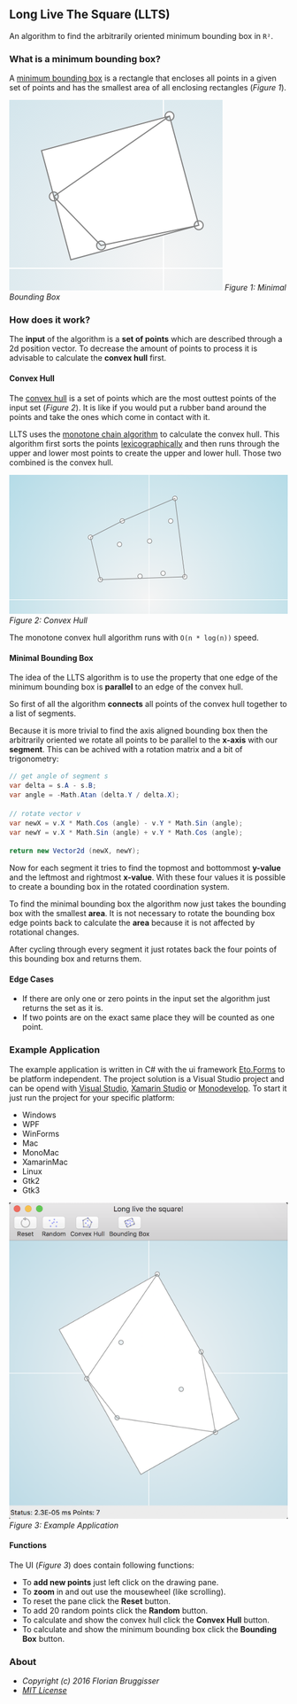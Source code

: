 ## Long Live The Square (LLTS)
An algorithm to find the arbitrarily oriented minimum bounding box in `R²`.

### What is a minimum bounding box?
A [minimum bounding box][1] is a rectangle that encloses all points in a given set of points and has the smallest area of all enclosing rectangles (*Figure 1*).

![Minimal Bounding Box](images/bounding_box.png)
*Figure 1: Minimal Bounding Box*

### How does it work?
The **input** of the algorithm is a **set of points** which are described through a 2d position vector. To decrease the amount of points to process it is advisable to calculate the **convex hull** first.

#### Convex Hull

The [convex hull][2] is a set of points which are the most outtest points of the input set (*Figure 2*). It is like if you would put a rubber band around the points and take the ones which come in contact with it.

LLTS uses the [monotone chain algorithm][3] to calculate the convex hull. This algorithm first sorts the points [lexicographically][4] and then runs through the upper and lower most points to create the upper and lower hull. Those two combined is the convex hull.

![Convex Hull](images/convex_hull.png)
*Figure 2: Convex Hull*

The monotone convex hull algorithm runs with `O(n * log(n))` speed.

#### Minimal Bounding Box
The idea of the LLTS algorithm is to use the property that one edge of the minimum bounding box is **parallel** to an edge of the convex hull.

So first of all the algorithm **connects** all points of the convex hull together to a list of segments.

Because it is more trivial to find the axis aligned bounding box then the arbitrarily oriented we rotate all points to be parallel to the **x-axis** with our **segment**. This can be achived with a rotation matrix and a bit of trigonometry:

```cs
// get angle of segment s
var delta = s.A - s.B;
var angle = -Math.Atan (delta.Y / delta.X);

// rotate vector v
var newX = v.X * Math.Cos (angle) - v.Y * Math.Sin (angle);
var newY = v.X * Math.Sin (angle) + v.Y * Math.Cos (angle);

return new Vector2d (newX, newY);
```

Now for each segment it tries to find the topmost and bottommost **y-value** and the leftmost and rightmost **x-value**. With these four values it is possible to create a bounding box in the rotated coordination system.

To find the minimal bounding box the algorithm now just takes the bounding box with the smallest **area**. It is not necessary to rotate the bounding box edge points back to calculate the **area** because it is not affected by rotational changes.

After cycling through every segment it just rotates back the four points of this bounding box and returns them.

#### Edge Cases
* If there are only one or zero points in the input set the algorithm just returns the set as it is.
* If two points are on the exact same place they will be counted as one point.

### Example Application
The example application is written in C# with the ui framework [Eto.Forms][5] to be platform independent. The project solution is a Visual Studio project and can be opend with [Visual Studio][7], [Xamarin Studio][6] or [Monodevelop][8]. To start it just run the project for your specific platform:

* Windows
 * WPF
 * WinForms
* Mac
 * MonoMac
 * XamarinMac
* Linux
 * Gtk2
 * Gtk3

![Example Application](images/application.png)
*Figure 3: Example Application*

#### Functions
The UI (*Figure 3*) does contain following functions:

* To **add new points** just left click on the drawing pane.
* To **zoom** in and out use the mousewheel (like scrolling).
* To reset the pane click the **Reset** button.
* To add 20 random points click the **Random** button.
* To calculate and show the convex hull click the **Convex Hull** button.
* To calculate and show the minimum bounding box click the **Bounding Box** button.

### About
* *Copyright (c) 2016 Florian Bruggisser*
* *[MIT License](LICENSE)*

[1]: https://en.wikipedia.org/wiki/Minimum_bounding_box "Minimum Bounding Box"
[2]: https://en.wikipedia.org/wiki/Convex_hull "Convex Hull"
[3]: https://en.wikibooks.org/wiki/Algorithm_Implementation/Geometry/Convex_hull/Monotone_chain "Monotone Chain Convex Hull"
[4]: https://en.wikipedia.org/wiki/Lexicographical_order "Lexicographical Order"
[5]: https://github.com/picoe/Eto "Eto Forms"
[6]: https://xamarin.com/studio "Xamarin Studio"
[7]: https://www.visualstudio.com/ "Visual Studio"
[8]: http://www.monodevelop.com/ "Monodevelop"
